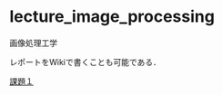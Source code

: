 # lecture_image_processing
画像処理工学

レポートをWikiで書くことも可能である．

[課題１](https://github.com/mackhasegawa/lecture_image_processing/wiki/%E8%AA%B2%E9%A1%8C%EF%BC%91%E3%80%80%E6%A8%99%E6%9C%AC%E5%8C%96%E9%96%93%E9%9A%94%E3%81%A8%E7%A9%BA%E9%96%93%E8%A7%A3%E5%83%8F%E5%BA%A6)
